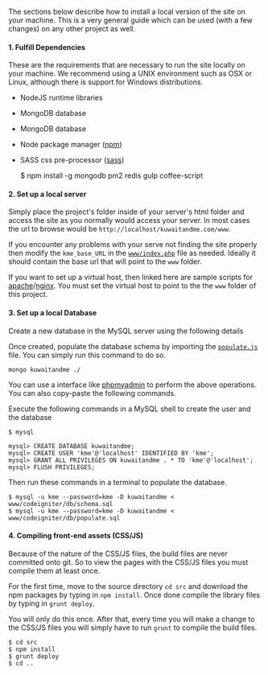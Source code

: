 The sections below describe how to install a local version of the site on your machine. This is a very general guide which can be used (with a few changes) on any other project as well.

#### 1. Fulfill Dependencies
These are the requirements that are necessary to run the site locally on your machine. We recommend using a UNIX environment such as OSX or Linux, although there is support for Windows distributions.
* NodeJS runtime libraries
* MongoDB database
* MongoDB database
* Node package manager ([npm](http://blog.npmjs.org/post/85484771375/how-to-install-npm))
* SASS css pre-processor ([sass](http://sass-lang.com/install))

    $ npm install -g mongodb pm2 redis gulp coffee-script

#### 2. Set up a local server
Simply place the project's folder inside of your server's html folder and access the site as you normally would access your server. In most cases the url to browse would be `http://localhost/kuwaitandme.com/www`.

If you encounter any problems with your serve not finding the site properly then modify the `kme_base_URL` in the [`www/index.php`](www/index.php) file as needed. Ideally it should contain the base url that will point to the `www` folder.

If you want to set up a virtual host, then linked here are sample scripts for [apache](src/conf/apache.conf)/[nginx](src/conf/nginx.conf). You must set the virtual host to point to the the `www` folder of this project.

#### 3. Set up a local Database
Create a new database in the MySQL server using the following details

Once created, populate the database schema by importing the [`populate.js`](server/db/populate.js) file. You can simply run this command to do so.

    mongo kuwaitandme ./

You can use a interface like [phpmyadmin](http://www.phpmyadmin.net/home_page/index.php) to perform the above operations. You can also copy-paste the following commands.

Execute the following commands in a MySQL shell to create the user and the database

    $ mysql

    mysql> CREATE DATABASE kuwaitandme;
    mysql> CREATE USER 'kme'@'localhost' IDENTIFIED BY 'kme';
    mysql> GRANT ALL PRIVILEGES ON kuwaitandme . * TO 'kme'@'localhost';
    mysql> FLUSH PRIVILEGES;

Then run these commands in a terminal to populate the database.

    $ mysql -u kme --password=kme -D kuwaitandme < www/codeigniter/db/schema.sql
    $ mysql -u kme --password=kme -D kuwaitandme < www/codeigniter/db/populate.sql


#### 4. Compiling front-end assets (CSS/JS)
Because of the nature of the CSS/JS files, the build files are never committed onto git. So to view the pages with the CSS/JS files you must compile them at least once.

For the first time, move to the source directory `cd src` and download the npm packages by typing in `npm install`. Once done compile the library files by typing in `grunt deploy`.

You will only do this once. After that, every time you will make a change to the CSS/JS files you will simply have to run `grunt` to compile the build files.

    $ cd src
    $ npm install
    $ grunt deploy
    $ cd ..
